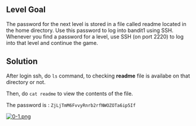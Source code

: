 ## Level Goal

The password for the next level is stored in a file called readme located in the home directory. Use this password to log into bandit1 using SSH. Whenever you find a password for a level, use SSH (on port 2220) to log into that level and continue the game.

## Solution

After login ssh, do ``` ls ``` command, to checking **readme** file is availabe on that directory or not. 

Then, do ```cat readme```  to view the contents of the file.

The password is : ```ZjLjTmM6FvvyRnrb2rfNWOZOTa6ip5If```

[![0-1.png](https://i.postimg.cc/5Ndxbmvz/0-1.png)](https://postimg.cc/Th08cgt2)
